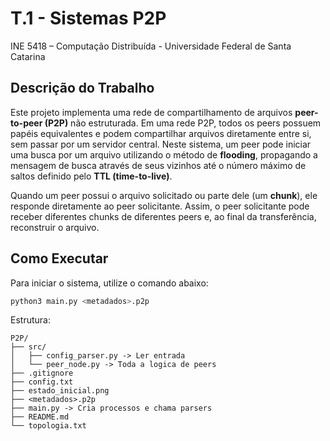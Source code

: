 # T.1 - Sistemas P2P

INE 5418 – Computação Distribuída - Universidade Federal de Santa Catarina

## Descrição do Trabalho

Este projeto implementa uma rede de compartilhamento de arquivos **peer-to-peer (P2P)** não estruturada. Em uma rede P2P, todos os peers possuem papéis equivalentes e podem compartilhar arquivos diretamente entre si, sem passar por um servidor central. Neste sistema, um peer pode iniciar uma busca por um arquivo utilizando o método de **flooding**, propagando a mensagem de busca através de seus vizinhos até o número máximo de saltos definido pelo **TTL (time-to-live)**.

Quando um peer possui o arquivo solicitado ou parte dele (um **chunk**), ele responde diretamente ao peer solicitante. Assim, o peer solicitante pode receber diferentes chunks de diferentes peers e, ao final da transferência, reconstruir o arquivo.

## Como Executar

Para iniciar o sistema, utilize o comando abaixo:

```bash
python3 main.py <metadados>.p2p
```

Estrutura:

```
P2P/
├── src/
│   ├── config_parser.py -> Ler entrada
│   └── peer_node.py -> Toda a logica de peers
├── .gitignore
├── config.txt
├── estado_inicial.png
├── <metadados>.p2p
├── main.py -> Cria processos e chama parsers
├── README.md
└── topologia.txt
```
